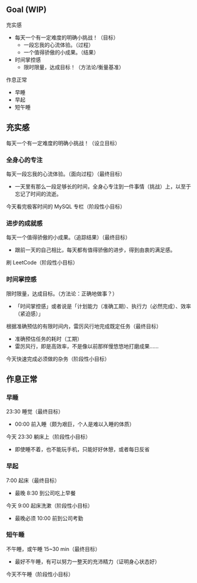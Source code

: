 ## Goal (WIP)

充实感

- 每天一个有一定难度的明确小挑战！（目标）
    - 一段忘我的心流体验。（过程）
    - 一个值得骄傲的小成果。（结果）
- 时间掌控感
    - 限时限量，达成目标！（方法论/衡量基准）

作息正常

- 早睡
- 早起
- 短午睡

## 充实感

每天一个有一定难度的明确小挑战！（设立目标）

### 全身心的专注

每天一段忘我的心流体验。（面向过程）（最终目标）

- 一天里有那么一段足够长的时间，全身心专注到一件事情（挑战）上，以至于忘记了时间的流逝。

今天看完极客时间的 MySQL 专栏（阶段性小目标）

### 进步的成就感

每天一个值得骄傲的小成果。（追踪结果）（最终目标）

- 跟前一天的自己相比，每天都有值得骄傲的进步，得到由衷的满足感。

刷 LeetCode（阶段性小目标）

### 时间掌控感

限时限量，达成目标。（方法论：正确地做事？）

- 「时间掌控感」或者说是「计划能力（准确工期）、执行力（必然完成）、效率（紧迫感）」

根据准确预估的有限时间内，雷厉风行地完成既定任务（最终目标）

- 准确预估任务的耗时（工期）
- 雷厉风行，即是高效率，不是像以前那样慢悠悠地打磨成果……

今天快速完成必须做的杂务（阶段性小目标）

## 作息正常

### 早睡

23:30 睡觉（最终目标）

- 00:00 前入睡（颇为艰巨，个人是难以入睡的体质）

今天 23:30 躺床上（阶段性小目标）

- 即使睡不着，也不能玩手机，只能好好休憩，或者每日反省

### 早起

7:00 起床（最终目标）

- 最晚 8:30 到公司吃上早餐

今天 9:00 起床洗漱（阶段性小目标）

- 最晚必须 10:00 前到公司考勤

### 短午睡

不午睡，或午睡 15~30 min（最终目标）

- 最好不午睡，有可以努力一整天的充沛精力（证明身心状态好）

今天不午睡（阶段性小目标）
